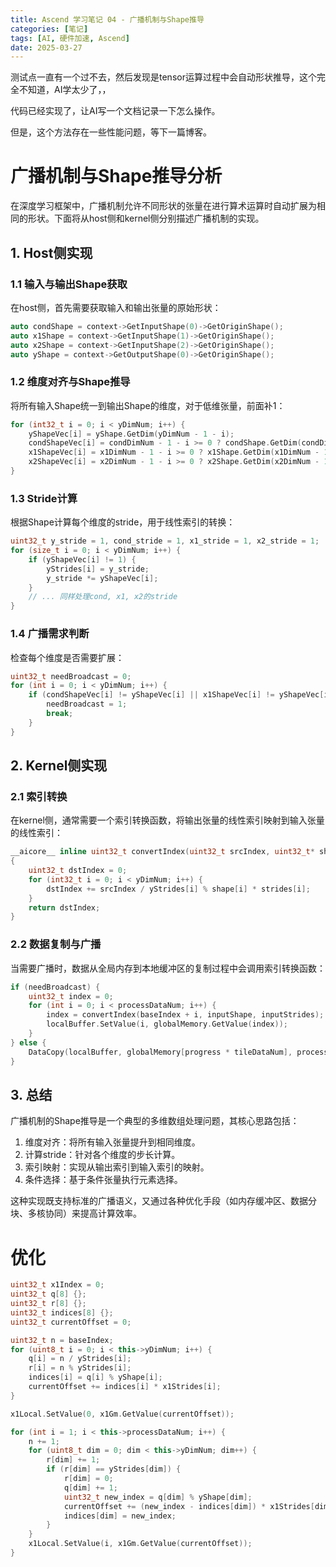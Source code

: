 ```yaml
---
title: Ascend 学习笔记 04 - 广播机制与Shape推导
categories: [笔记]
tags: [AI, 硬件加速, Ascend]
date: 2025-03-27
---
```


测试点一直有一个过不去，然后发现是tensor运算过程中会自动形状推导，这个完全不知道，AI学太少了，，

代码已经实现了，让AI写一个文档记录一下怎么操作。

但是，这个方法存在一些性能问题，等下一篇博客。

<!--more-->

# 广播机制与Shape推导分析

在深度学习框架中，广播机制允许不同形状的张量在进行算术运算时自动扩展为相同的形状。下面将从host侧和kernel侧分别描述广播机制的实现。

## 1. Host侧实现

### 1.1 输入与输出Shape获取

在host侧，首先需要获取输入和输出张量的原始形状：

```cpp
auto condShape = context->GetInputShape(0)->GetOriginShape();
auto x1Shape = context->GetInputShape(1)->GetOriginShape();
auto x2Shape = context->GetInputShape(2)->GetOriginShape();
auto yShape = context->GetOutputShape(0)->GetOriginShape();
```

### 1.2 维度对齐与Shape推导

将所有输入Shape统一到输出Shape的维度，对于低维张量，前面补1：

```cpp
for (int32_t i = 0; i < yDimNum; i++) {
    yShapeVec[i] = yShape.GetDim(yDimNum - 1 - i);
    condShapeVec[i] = condDimNum - 1 - i >= 0 ? condShape.GetDim(condDimNum - 1 - i) : 1;
    x1ShapeVec[i] = x1DimNum - 1 - i >= 0 ? x1Shape.GetDim(x1DimNum - 1 - i) : 1;
    x2ShapeVec[i] = x2DimNum - 1 - i >= 0 ? x2Shape.GetDim(x2DimNum - 1 - i) : 1;
}
```

### 1.3 Stride计算

根据Shape计算每个维度的stride，用于线性索引的转换：

```cpp
uint32_t y_stride = 1, cond_stride = 1, x1_stride = 1, x2_stride = 1;
for (size_t i = 0; i < yDimNum; i++) {
    if (yShapeVec[i] != 1) {
        yStrides[i] = y_stride;
        y_stride *= yShapeVec[i];
    }
    // ... 同样处理cond, x1, x2的stride
}
```

### 1.4 广播需求判断

检查每个维度是否需要扩展：

```cpp
uint32_t needBroadcast = 0;
for (int i = 0; i < yDimNum; i++) {
    if (condShapeVec[i] != yShapeVec[i] || x1ShapeVec[i] != yShapeVec[i] || x2ShapeVec[i] != yShapeVec[i]) {
        needBroadcast = 1;
        break;
    }
}
```

## 2. Kernel侧实现

### 2.1 索引转换

在kernel侧，通常需要一个索引转换函数，将输出张量的线性索引映射到输入张量的线性索引：

```cpp
__aicore__ inline uint32_t convertIndex(uint32_t srcIndex, uint32_t* shape, uint32_t* strides)
{
    uint32_t dstIndex = 0;
    for (int32_t i = 0; i < yDimNum; i++) {
        dstIndex += srcIndex / yStrides[i] % shape[i] * strides[i];
    }
    return dstIndex;
}
```

### 2.2 数据复制与广播

当需要广播时，数据从全局内存到本地缓冲区的复制过程中会调用索引转换函数：

```cpp
if (needBroadcast) {
    uint32_t index = 0;
    for (int i = 0; i < processDataNum; i++) {
        index = convertIndex(baseIndex + i, inputShape, inputStrides);
        localBuffer.SetValue(i, globalMemory.GetValue(index));
    }
} else {
    DataCopy(localBuffer, globalMemory[progress * tileDataNum], processDataNum);
}
```



## 3. 总结

广播机制的Shape推导是一个典型的多维数组处理问题，其核心思路包括：

1. 维度对齐：将所有输入张量提升到相同维度。
2. 计算stride：针对各个维度的步长计算。
3. 索引映射：实现从输出索引到输入索引的映射。
4. 条件选择：基于条件张量执行元素选择。

这种实现既支持标准的广播语义，又通过各种优化手段（如内存缓冲区、数据分块、多核协同）来提高计算效率。



# 优化

```cpp
uint32_t x1Index = 0;
uint32_t q[8] {};
uint32_t r[8] {};
uint32_t indices[8] {};
uint32_t currentOffset = 0;

uint32_t n = baseIndex;
for (uint8_t i = 0; i < this->yDimNum; i++) {
    q[i] = n / yStrides[i];
    r[i] = n % yStrides[i];
    indices[i] = q[i] % yShape[i];
    currentOffset += indices[i] * x1Strides[i];
}

x1Local.SetValue(0, x1Gm.GetValue(currentOffset));

for (int i = 1; i < this->processDataNum; i++) {
    n += 1;
    for (uint8_t dim = 0; dim < this->yDimNum; dim++) {
        r[dim] += 1;
        if (r[dim] == yStrides[dim]) {
            r[dim] = 0;
            q[dim] += 1;
            uint32_t new_index = q[dim] % yShape[dim];
            currentOffset += (new_index - indices[dim]) * x1Strides[dim];
            indices[dim] = new_index;
        }
    }
    x1Local.SetValue(i, x1Gm.GetValue(currentOffset));
}
```

